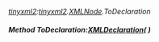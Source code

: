_[tinyxml2](../../modules/tinyxml2/tinyxml2-module.md):[tinyxml2](../../modules/tinyxml2/tinyxml2-module.md).[XMLNode](../../modules/tinyxml2/tinyxml2-xmlnode.md).ToDeclaration_
##### Method ToDeclaration:[XMLDeclaration](../../modules/tinyxml2/tinyxml2-xmldeclaration.md)(  )
